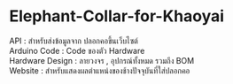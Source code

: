 # Elephant-Collar-for-Khaoyai

API : สำหรับส่งข้อมูลจาก ปลอกคอขึ้นเว็บไซต์<br>
Arduino Code : Code ของตัว Hardware<br>
Hardware Design : ลายวงจร , อุปกรณ์ทั้งหมด รวมถึง BOM<br>
Website : สำหรับแสดงผลตำแหน่งของช้างปัจจุบันที่ใส่ปลอกคอ<br>
